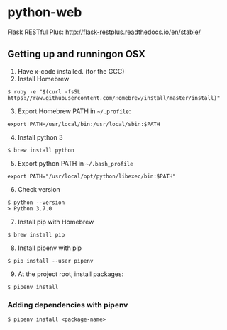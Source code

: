 # python-web

Flask RESTful Plus: http://flask-restplus.readthedocs.io/en/stable/



## Getting up and runningon OSX
1. Have x-code installed. (for the GCC)
2. Install Homebrew
```
$ ruby -e "$(curl -fsSL https://raw.githubusercontent.com/Homebrew/install/master/install)"
```

3. Export Homebrew PATH in `~/.profile`: 
```
export PATH=/usr/local/bin:/usr/local/sbin:$PATH
```

4. Install python 3
```
$ brew install python
```

5. Export python PATH in `~/.bash_profile`
```
export PATH="/usr/local/opt/python/libexec/bin:$PATH"
```

6. Check version
```
$ python --version
> Python 3.7.0
```

7. Install pip with Homebrew
```
$ brew install pip
```

8. Install pipenv with pip
```
$ pip install --user pipenv
```

9. At the project root, install packages:
```
$ pipenv install
```

### Adding dependencies with pipenv
```
$ pipenv install <package-name>
```


